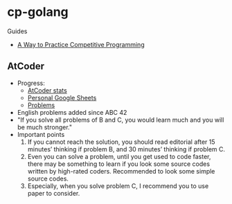 # cp-golang

Guides
- [A Way to Practice Competitive Programming](https://drive.google.com/file/d/1J2x8pIYQ3MXANgvzOgBciWd3d79j_Exa/view)

## AtCoder

- Progress:
  - [AtCoder stats](https://kenkoooo.com/atcoder#/user/min_j)
  - [Personal Google Sheets](https://docs.google.com/spreadsheets/d/197mE4PGe-nwxvW_2116_JkrgclWj9eouMlQjTr3Omsg/edit#gid=155050867)
  - [Problems](https://atcoder.jp/contests/archive?category=0&keyword=&page=4&ratedType=1)
- English problems added since ABC 42
- "If you solve all problems of B and C, you would learn much and you will be much stronger."
- Important points
  1. If you cannot reach the solution, you should read editorial after 15 minutes’ thinking if problem B, and 30 minutes’ thinking if problem C.
  2. Even you can solve a problem, until you get used to code faster, there may be something to learn if you look some source codes written by high-rated coders. Recommended to look some simple source codes.
  3. Especially, when you solve problem C, I recommend you to use paper to consider.

